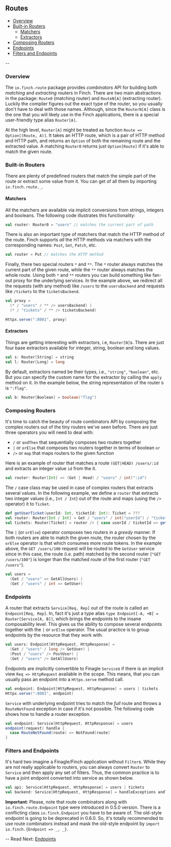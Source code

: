 ## Routes

* [Overview](route.md#overview)
* [Built-in Routers](route.md#built-in-routers)
  * [Matchers](route.md#matchers)
  * [Extractors](route.md#extractors)
* [Composing Routers](route.md#composing-routers)
* [Endpoints](route.md#endpoints)
* [Filters and Endpoints](route.md#filters-and-endpoints)

--

### Overview

The `io.finch.route` package provides _combinators_ API for building both _matching_ and _extracting_ routers in
Finch. There are two main abstractions in the package: `Route0` (matching router) and `RouteN[A]` (extracting router).
Luckily the compiler figures out the exact type of the router, so you usually don't have to deal with those names.
Although, since the `RouterN[A]` class is the one that you will likely use in the Finch applications, there is a special
user-friendly type alias `Router[A]`.

At the high level, `Router[A]` might be treated as function `Route => Option[(Route, A)]`. It takes an HTTP route, which
is a pair of HTTP method and HTTP path, and returns an `Option` of both the remaining route and the extracted value. A
matching `Router0` returns just `Option[Route]` if it's able to match the given route.

### Built-in Routers

There are plenty of predefined routers that match the simple part of the route or extract some value from it. You can
get of all them by importing `io.finch.route._`. 

#### Matchers

All the matchers are available via implicit conversions from strings, integers and booleans. The following code
illustrates this functionality:

```scala
val router: Router0 = "users" // matches the current part of path
```

There is also an important type of matchers that match the HTTP method of the route. Finch supports _all_ the HTTP
methods via matchers with the corresponding names: `Post`, `Get`, `Patch`, etc.

```scala
val router = Put // matches the HTTP method
```

Finally, there two special routers `*` and `**`. The `*` router always matches the current part of the given route,
while the `**` router always matches the whole route. Using both `*` and `**` routers you can build something like
fan-out proxy for the underlying services. In the example above, we redirect all the requests (with any method) like
`/users` to the `usersBackend` and requests like `/tickets` to the `ticketsBackend`.

```scala
val proxy = 
  (* / "users" / ** /> usersBackend) |
  (* / "tickets" / ** /> ticketsBackend)

Httpx.serve(":8081", proxy)
```
#### Extractors

Things are getting interesting with extractors, i.e, `Router[N]`s. There are just four base extractors available for 
integer, string, boolean and long values.

```scala
val s: Router[String] = string
val l: Router[Long] = long
```

By default, extractors named be their types, i.e., `"string"`, `"boolean"`, etc. But you can specify the custom name for
the extractor by calling the `apply` method on it. In the example below, the string representation of the router `b` is
`":flag"`.

```scala
val b: Router[Boolean] = boolean("flag")
```

### Composing Routers

It's time to catch the beauty of route combinators API by composing the complex routers out of the tiny routers we've
seen before. There are just three operators you will need to deal with: 

* `/` or `andThen` that sequentially composes two routers together
* `|` or `orElse` that composes two routers together in terms of boolean `or`
* `/>` or `map` that maps routers to the given function

Here is an example of router that matches a route `(GET|HEAD) /users/:id` and extracts an integer value `id` from the
it.

```scala
val router: Router[Int] => (Get | Head) / "users" / int(":id")
```

The `/` case class may be used in case of complex routers that extracts several values. In the following example, we
define a `router` that extracts two integer values (i.e., `Int / Int`) out of the route and maps (using the `/>`
operator) it to `Ticket`. 
  
```scala
def getUserTicket(userId: Int, ticketId: Int): Ticket = ???
val router: Router[Int / Int] = Get / "users" / int("userId") / "tickets" / int("ticketId")
val tickets: Router[Ticket] = router /> { case userId / ticketId => getUserTicket(userId, ticketId) }
```

The `|` (or `orElse`) operator composes two routers in a _greedy_ manner. If both routers are able to match
the given route, the router chosen by the `orElse` operator is that which consumes more route tokens. In the example
above, the `GET /users/100` request will be routed to the `GetUser` service since in this case, the route (i.e. path)
matched by the second router (`"GET /users/100"`) is longer than the matched route of the first router (`"GET /users"`).

```scala
val users = 
  (Get / "users" => GetAllUsers) |
  (Get / "users" / int => GetUser)
```

### Endpoints

A router that extracts `Service[Req, Rep]` out of the route is called an `Endpoint[Req, Rep]`. In, fact it's just a type
alias `type Endpoint[-A, +B] = Router[Service[A, B]]`, which brings the endpoints to the insane composability level.
This gives us the ability to compose several endpoints together with the `|` or `orElse` operator. The usual practice is to
group endpoints by the resource that they work with.
   
```scala
val users: Endpoint[HttpRequest, HttpResponse] =
  (Get / "users" / long /> GetUser) |
  (Post / "users" /> PostUser) |
  (Get / "users" /> GetAllUsers)
```

Endpoints are implicitly convertible to Finagle `Service`s if there is an implicit view `Req => HttpRequest` available
in the scope. This means, that you can usually pass an endpoint into a `Httpx.serve` method call.

```scala
val endpoint: Endpoint[HttpRequest, HttpResponse] = users | tickets
Httpx.serve(":8081", endpoint)
```

`Service` with underlying endpoint tries to match the _full_ route and throws a `RouteNotFound` exception in case if
it's not possible. The following code shows how to handle a router exception.
  
```scala
val endpoint: Service[HttpRequest, HttpResponse] = users
endpoint(request) handle {
  case RouteNotFound(route) => NotFound(route)
}
```

### Filters and Endpoints

It's hard two imagine a Finagle/Finch application without `Filter`s. While they are not really applicable to routers,
you can always convert `Router` to `Service` and then apply any set of filters. Thus, the common practice is to have
a joint endpoint converted into service as shown below.
 
```scala
val api: Service[HttpRequest, HttpResponse] = users | tickets
val backend: Service[HttpRequest, HttpResponse] = handleExceptions andThen doOtherAwesomeThings andThen api
```

**Important**: Please, note that route combinators along with `io.finch.route.Endpoint` type were introduced in 0.5.0
version. There is a conflicting class `io.finch.Endpoint` you have to be aware of. The old-style endpoint is going to
be deprecated in 0.6.0. So, it's totally recommended to use route combinators instead and mask the old-style endpoint
by `import io.finch.{Endpoint => _, _}`.

--
Read Next: [Endpoints](endpoint.md)
